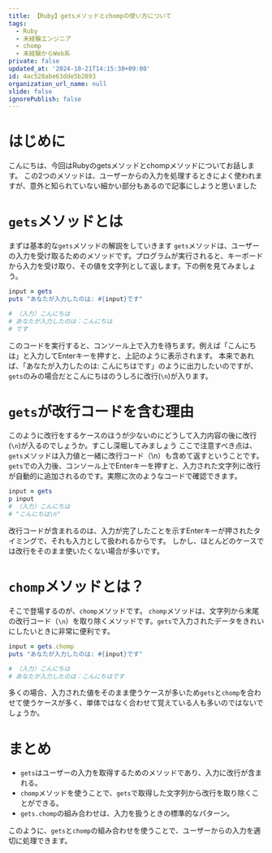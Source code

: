 ```yaml
---
title: 【Ruby】getsメソッドとchompの使い方について
tags:
  - Ruby
  - 未経験エンジニア
  - chomp
  - 未経験からWeb系
private: false
updated_at: '2024-10-21T14:15:30+09:00'
id: 4ac528abe63dde5b2893
organization_url_name: null
slide: false
ignorePublish: false
---
```

# はじめに
こんにちは、今回はRubyのgetsメソッドとchompメソッドについてお話します。
この2つのメソッドは、ユーザーからの入力を処理するときによく使われますが、意外と知られていない細かい部分もあるので記事にしようと思いました

# `gets`メソッドとは
まずは基本的な`gets`メソッドの解説をしていきます
`gets`メソッドは、ユーザーの入力を受け取るためのメソッドです。プログラムが実行されると、キーボードから入力を受け取り、その値を文字列として返します。下の例を見てみましょう。
```ruby:gets1.rb
input = gets
puts "あなたが入力したのは: #{input}です"

# （入力）こんにちは
# あなたが入力したのは：こんにちは
# です
```
このコードを実行すると、コンソール上で入力を待ちます。例えば「こんにちは」と入力してEnterキーを押すと、上記のように表示されます。
本来であれば、「あなたが入力したのは: こんにちはです」のように出力したいのですが、`gets`のみの場合だとこんにちはのうしろに改行(`\n`)が入ります。

# `gets`が改行コードを含む理由
このように改行をするケースのほうが少ないのにどうして入力内容の後に改行(`\n`)が入るのでしょうか。すこし深堀してみましょう
ここで注意すべき点は、`gets`メソッドは入力値と一緒に改行コード（\n）も含めて返すということです。
`gets`での入力後、コンソール上でEnterキーを押すと、入力された文字列に改行が自動的に追加されるのです。実際に次のようなコードで確認できます。
```ruby:gets2.rb
input = gets
p input
# （入力）こんにちは
# "こんにちは\n"
```
改行コードが含まれるのは、入力が完了したことを示すEnterキーが押されたタイミングで、それも入力として扱われるからです。
しかし、ほとんどのケースでは改行をそのまま使いたくない場合が多いです。

# `chomp`メソッドとは？
そこで登場するのが、`chomp`メソッドです。
`chomp`メソッドは、文字列から末尾の改行コード（`\n`）を取り除くメソッドです。`gets`で入力されたデータをきれいにしたいときに非常に便利です。

```ruby:gets3.rb
input = gets.chomp
puts "あなたが入力したのは: #{input}です"

# （入力）こんにちは
# あなたが入力したのは：こんにちはです
```
多くの場合、入力された値をそのまま使うケースが多いため`gets`と`chomp`を合わせて使うケースが多く、単体ではなく合わせて覚えている人も多いのではないでしょうか。


# まとめ
* `gets`はユーザーの入力を取得するためのメソッドであり、入力に改行が含まれる。
* `chomp`メソッドを使うことで、`gets`で取得した文字列から改行を取り除くことができる。
* `gets.chomp`の組み合わせは、入力を扱うときの標準的なパターン。

このように、`gets`と`chomp`の組み合わせを使うことで、ユーザーからの入力を適切に処理できます。


